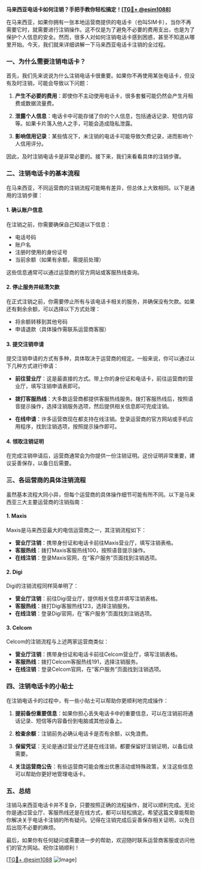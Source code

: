 **马来西亚电话卡如何注销？手把手教你轻松搞定！[[TG💪+ @esim1088](https://t.me/s/esim1088)]**

在马来西亚，如果你拥有一张本地运营商提供的电话卡（也叫SIM卡），当你不再需要它时，就需要进行注销操作。这不仅是为了避免不必要的费用支出，也是为了保护个人信息的安全。然而，很多人对如何注销电话卡感到困惑，甚至不知道从哪里开始。今天，我们就来详细讲解一下马来西亚电话卡注销的全过程。

### 一、为什么需要注销电话卡？

首先，我们先来说说为什么注销电话卡很重要。如果你不再使用某张电话卡，但没有及时注销，可能会导致以下问题：

1. **产生不必要的费用**：即使你不主动使用电话卡，很多套餐可能仍然会产生月租费或数据流量费。
   
2. **泄露个人信息**：电话卡中可能存储了你的个人信息，包括通话记录、短信内容等。如果卡片落入他人之手，可能会造成隐私泄露。

3. **影响信用记录**：某些情况下，未注销的电话卡可能导致欠费记录，进而影响个人信用评分。

因此，及时注销电话卡是非常必要的。接下来，我们来看看具体的注销步骤。

### 二、注销电话卡的基本流程

在马来西亚，不同运营商的注销流程可能略有差异，但总体上大致相同。以下是通用的注销步骤：

#### 1. 确认账户信息

在注销之前，你需要确保自己知道以下信息：
- 电话号码
- 账户名
- 注册时使用的身份证号
- 当前余额（如果有余额，需提前处理）

这些信息通常可以通过运营商的官方网站或客服热线查询。

#### 2. 停止服务并结清欠款

在正式注销之前，你需要停止所有与该电话卡相关的服务，并确保没有欠款。如果还有剩余余额，可以选择以下方式处理：
- 将余额转移到其他号码
- 申请退款（具体操作需联系运营商客服）

#### 3. 提交注销申请

提交注销申请的方式有多种，具体取决于运营商的规定。一般来说，你可以通过以下几种方式进行申请：

- **前往营业厅**：这是最直接的方式。带上你的身份证和电话卡，前往运营商的营业厅，填写注销申请表即可。
  
- **拨打客服热线**：大多数运营商都提供客服热线服务。拨打客服热线后，按照语音提示操作，选择注销服务选项，然后提供相关信息即可完成注销。

- **在线申请**：许多运营商现在都支持在线注销。登录运营商的官方网站或手机应用程序，找到注销选项，按照提示操作即可。

#### 4. 领取注销证明

在完成注销申请后，运营商通常会为你提供一份注销证明。这份证明非常重要，建议妥善保存，以备日后需要。

### 三、各运营商的具体注销流程

虽然基本流程大同小异，但每个运营商的具体操作细节可能有所不同。以下是马来西亚三大主要运营商的注销指南：

#### 1. Maxis

Maxis是马来西亚最大的电信运营商之一，其注销流程如下：

- **营业厅注销**：携带身份证和电话卡前往Maxis营业厅，填写注销表格。
- **客服热线**：拨打Maxis客服热线100，按照语音提示操作。
- **在线注销**：登录Maxis官网，在“客户服务”页面找到注销选项。

#### 2. Digi

Digi的注销流程同样简单明了：

- **营业厅注销**：前往Digi营业厅，提供相关信息并填写注销表格。
- **客服热线**：拨打Digi客服热线123，选择注销服务。
- **在线注销**：登录Digi官网，在“客户服务”页面找到注销选项。

#### 3. Celcom

Celcom的注销流程与上述两家运营商类似：

- **营业厅注销**：携带身份证和电话卡前往Celcom营业厅，填写注销表格。
- **客服热线**：拨打Celcom客服热线191，选择注销服务。
- **在线注销**：登录Celcom官网，在“客户服务”页面找到注销选项。

### 四、注销电话卡的小贴士

在注销电话卡的过程中，有一些小贴士可以帮助你更顺利地完成操作：

1. **提前备份重要信息**：如果你担心丢失电话卡中的重要信息，可以在注销前将通话记录、短信等内容备份到电脑或其他设备上。

2. **检查余额**：注销前务必确认电话卡是否有余额，以免浪费。

3. **保留凭证**：无论是通过营业厅还是在线注销，都要保留好注销证明，以备后续需要。

4. **关注运营商公告**：有些运营商可能会推出优惠活动或特殊政策，关注这些信息可以帮助你更好地管理电话卡。

### 五、总结

注销马来西亚电话卡并不复杂，只要按照正确的流程操作，就可以顺利完成。无论你是通过营业厅、客服热线还是在线方式，都可以轻松搞定。希望这篇文章能帮助你解决关于电话卡注销的所有疑问。记得在注销完成后妥善保存相关证明，以免日后出现不必要的麻烦。

最后，如果你有任何疑问或需要进一步的帮助，欢迎随时联系运营商客服或访问他们的官方网站。祝你注销顺利！

[[TG💪+ @esim1088](https://t.me/s/esim1088) ![Image](https://i.postimg.cc/4NQfJmqS/Snipaste-2025-05-13-00-14-12.png)]